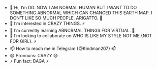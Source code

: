 - 👋 Hi, I’m DG. NOW I AM NORMAL HUMAN BUT I WANT TO DO SOMETHING ABNORMAL WHICH CAN CHANGED THIS EARTH MAP. I DON'T LIKE SO MUCH PEOPLE. ARIGATTO. 💞️
- 👀 I’m interested in CRAZY THINGS. ⚡
- 🌱 I’m currently learning ABNORMAL THINGS FOR VIRTUAL. 🌱
- 💞️ I’m looking to collaborate on WHO IS LIKE MY STYLE NOT ME.{NOT FOR GIRL}. ⚡
- 📫 How to reach me in Telegram {@Kindman207} 📫 
- 😄 Pronouns: CRAZY 😄
- ⚡ Fun fact: BAGA ⚡

<!---
dg0101010/dg0101010 is a ✨ special ✨ repository because its `README.md` (this file) appears on your GitHub profile.
You can click the Preview link to take a look at your changes.
--->
